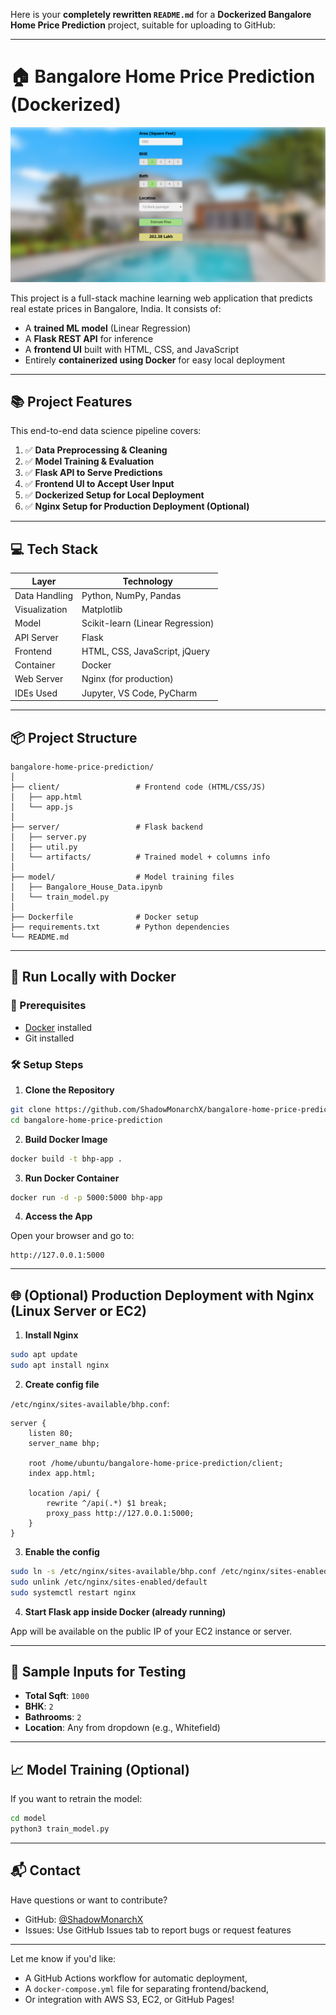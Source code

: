 Here is your **completely rewritten `README.md`** for a **Dockerized Bangalore Home Price Prediction** project, suitable for uploading to GitHub:

---

# 🏠 Bangalore Home Price Prediction (Dockerized)

![App UI](BHP_website.PNG)

This project is a full-stack machine learning web application that predicts real estate prices in Bangalore, India. It consists of:

* A **trained ML model** (Linear Regression)
* A **Flask REST API** for inference
* A **frontend UI** built with HTML, CSS, and JavaScript
* Entirely **containerized using Docker** for easy local deployment

---

## 📚 Project Features

This end-to-end data science pipeline covers:

1. ✅ **Data Preprocessing & Cleaning**
2. ✅ **Model Training & Evaluation**
3. ✅ **Flask API to Serve Predictions**
4. ✅ **Frontend UI to Accept User Input**
5. ✅ **Dockerized Setup for Local Deployment**
6. ✅ **Nginx Setup for Production Deployment (Optional)**

---

## 💻 Tech Stack

| Layer         | Technology                       |
| ------------- | -------------------------------- |
| Data Handling | Python, NumPy, Pandas            |
| Visualization | Matplotlib                       |
| Model         | Scikit-learn (Linear Regression) |
| API Server    | Flask                            |
| Frontend      | HTML, CSS, JavaScript, jQuery    |
| Container     | Docker                           |
| Web Server    | Nginx (for production)           |
| IDEs Used     | Jupyter, VS Code, PyCharm        |

---

## 📦 Project Structure

```
bangalore-home-price-prediction/
│
├── client/                 # Frontend code (HTML/CSS/JS)
│   ├── app.html
│   └── app.js
│
├── server/                 # Flask backend
│   ├── server.py
│   ├── util.py
│   └── artifacts/          # Trained model + columns info
│
├── model/                  # Model training files
│   ├── Bangalore_House_Data.ipynb
│   └── train_model.py
│
├── Dockerfile              # Docker setup
├── requirements.txt        # Python dependencies
└── README.md
```

---

## 🚀 Run Locally with Docker

### 🔧 Prerequisites

* [Docker](https://www.docker.com/products/docker-desktop) installed
* Git installed

### 🛠️ Setup Steps

1. **Clone the Repository**

```bash
git clone https://github.com/ShadowMonarchX/bangalore-home-price-prediction.git
cd bangalore-home-price-prediction
```

2. **Build Docker Image**

```bash
docker build -t bhp-app .
```

3. **Run Docker Container**

```bash
docker run -d -p 5000:5000 bhp-app
```

4. **Access the App**

Open your browser and go to:

```
http://127.0.0.1:5000
```

---

## 🌐 (Optional) Production Deployment with Nginx (Linux Server or EC2)

1. **Install Nginx**

```bash
sudo apt update
sudo apt install nginx
```

2. **Create config file**

`/etc/nginx/sites-available/bhp.conf`:

```nginx
server {
    listen 80;
    server_name bhp;

    root /home/ubuntu/bangalore-home-price-prediction/client;
    index app.html;

    location /api/ {
        rewrite ^/api(.*) $1 break;
        proxy_pass http://127.0.0.1:5000;
    }
}
```

3. **Enable the config**

```bash
sudo ln -s /etc/nginx/sites-available/bhp.conf /etc/nginx/sites-enabled/
sudo unlink /etc/nginx/sites-enabled/default
sudo systemctl restart nginx
```

4. **Start Flask app inside Docker (already running)**

App will be available on the public IP of your EC2 instance or server.

---

## 🧪 Sample Inputs for Testing

* **Total Sqft**: `1000`
* **BHK**: `2`
* **Bathrooms**: `2`
* **Location**: Any from dropdown (e.g., Whitefield)

---

## 📈 Model Training (Optional)

If you want to retrain the model:

```bash
cd model
python3 train_model.py
```

---

## 📬 Contact

Have questions or want to contribute?

* GitHub: [@ShadowMonarchX](https://github.com/ShadowMonarchX)
* Issues: Use GitHub Issues tab to report bugs or request features

---

Let me know if you'd like:

* A GitHub Actions workflow for automatic deployment,
* A `docker-compose.yml` file for separating frontend/backend,
* Or integration with AWS S3, EC2, or GitHub Pages!
